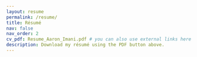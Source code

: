 ```yaml
---
layout: resume
permalink: /resume/
title: Résumé
nav: false
nav_order: 2
cv_pdf: Resume_Aaron_Imani.pdf # you can also use external links here
description: Download my résumé using the PDF button above.
---
```

